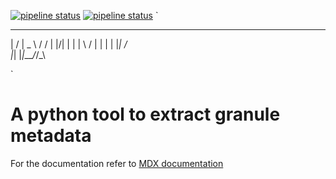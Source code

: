 [![pipeline status](https://gitlab.com/ghrc-cloud/metadata-extractor/badges/master/pipeline.svg)](https://gitlab.com/ghrc-cloud/metadata-extractor/-/jobs) [![pipeline status](https://gitlab.com/ghrc-cloud/metadata-extractor/badges/master/coverage.svg)](https://gitlab.com/ghrc-cloud/metadata-extractor)
`
 __  __ ______  __
|  \/  |  _ \ \/ /
| |\/| | | | \  /
| |  | | |_| /  \
|_|  |_|____/_/\_\

`


# A python tool to extract granule metadata
For the documentation refer to [MDX documentation](https://docs.google.com/document/d/1wQlfpdHOepR8mdfKfBMJwiUyqs5DOVJfjL42ePx6RDA)
